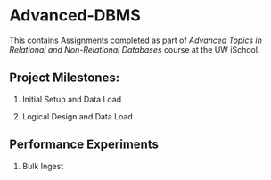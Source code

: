 # Advanced-DBMS

This contains Assignments completed as part of *Advanced Topics in Relational and Non-Relational Databases* course at the UW iSchool.

## Project Milestones:

1. Initial Setup and Data Load

2. Logical Design and Data Load


## Performance Experiments

1. Bulk Ingest
